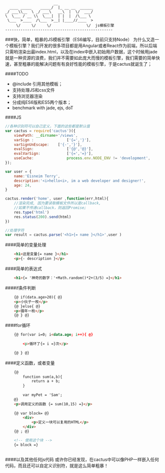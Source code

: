 	                      __                
	  ____ _____    _____/  |_ __ __  ______
	_/ ___\\__  \ _/ ___\   __\  |  \/  ___/
	\  \___ / __ \\  \___|  | |  |  /\___ \ 
	 \___  >____  /\___  >__| |____//____  >
	     \/     \/     \/                \/  js模板引擎 
	-------------------------------------------------
###快，简单，粗暴的JS模板引擎（ES6编写，目前只支持Node）
为什么又造一个模板引擎？我们开发的很多项目都是用Angular或者React作为前端，所以后端只需哟渲染出最index.html，以及在index中嵌入初始用户数据，这个时候用jade就是一种资源的浪费，我们并不需要如此庞大而慢的模板引擎，我们需要的简单快速，甚至粗暴的能解决问题有有良好性能的模板引擎，于是cactus就诞生了；

####TODO
 - @include 引用其他模板；
 - 支持处理JS和css文件
 - 支持浏览器渲染
 - 分成纯ES6版和ES5两个版本；
 - benchmark with jade, ejs, doT

####JS
```javascript
//各种识别符可以自己定义，下面的这些都是默认值
var cactus = require('cactus')({ 
	viewPath: __dirname+'/views',
	varSign	: 				['{=','}'],
	varSignUnEscape: 	['{-','}'],
	evalSign: 				['{@','@}'],
	evalVarSign: 			['{=','=}'],
	useCache: 				process.env.NODE_ENV != 'development',
});

var user = {
	name:'Eisneim Terry',
	description:'<i>hello<i>, im a web developer and designer!',
	age: 24,
}

cactus.render('home', user ,function(err,html){
	//渲染完成, 因为要读取模板文件所以是callback, 
	//如果不传递callback，则返回Promise;
	res.type('html')
	res.status(200).send(html)
})

//处理字符
var result = cactus.parse('<h1>{= name }</h1>',user )

```
####简单的变量处理
```html
	<h1>这是变量{= name }</h1>
	<p>{- description }</p>
```
####简单的表达式
```html
	<h1>{= '神奇的数字：'+Math.random()*2+(3/5) =}</h1>
```
####if条件判断
```html
	{@ if(data.age>20){ @}
	<p>小伙子一枚</p>
	{@ }else{ @}
	<p>骚年一枚</p>
	{@ } @}
```
####for循环
```html
	{@ for(var i=0; i<data.age; i++){ @}
		
		<p>循环了{= i =}次</p>
	
	{@ } @}
```
####定义函数，或者变量
```html
	{@ 
		function sum(a,b){
			return a + b;
		}
		
		var myPet = 'Sam';
	@}
	<p>调用定义的函数 {= sum(10,15) =}</p>
	
	{@ var block= @}
		<div>
			<p>定义一块可以复用的HTML</p>
		</div>
	{@ ; @}

	<!-- 使用这个块 -->
	{= block =}
	
```
####以及其他任何js代码
或许你已经发现，在cactus中可以像PHP一样嵌入任何代码，而且还可以自定义识别符，就是这么简单粗暴！


